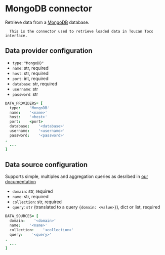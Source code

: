 # MongoDB connector

Retrieve data from a [MongoDB](https://www.mongodb.com/) database.
```eval_rst
  This is the connector used to retrieve loaded data in Toucan Toco interface.
```

## Data provider configuration

* `type`: `"MongoDB"`
* `name`: str, required
* `host`: str, required
* `port`: int, required
* `database`: str, required
* `username`: str
* `password`: str

```coffee
DATA_PROVIDERS= [
  type:    'MongoDB'
  name:    '<name>'
  host:    '<host>'
  port:    <port>
  database:    '<database>'
  username:    '<username>'
  password:    '<password>'
,
  ...
]
```


## Data source configuration

Supports simple, multiples and aggregation queries as desribed in
     [our documentation](https://docs.toucantoco.com/concepteur/data-sources/02-data-query.html)

* `domain`: str, required
* `name`: str, required
* `collection`: str, required
* `query`: `str` (translated to a query `{domain: <value>}`), dict or list, required

```coffee
DATA_SOURCES= [
  domain:    '<domain>'
  name:    '<name>'
  collection:    '<collection>'
  query:    '<query>'
,
  ...
]
```
